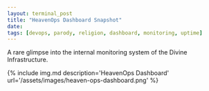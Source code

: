 ```yaml
---
layout: terminal_post
title: "HeavenOps Dashboard Snapshot"
date: 
tags: [devops, parody, religion, dashboard, monitoring, uptime]
---
```


A rare glimpse into the internal monitoring system of the Divine Infrastructure.

{% include img.md description='HeavenOps Dashboard' url='/assets/images/heaven-ops-dashboard.png' %}

